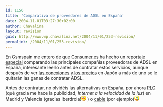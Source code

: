 ```yaml
---
id: 1156
title: 'Comparativa de proveedores de ADSL en España'
date: 2004-11-01T03:27:30+02:00
author: Chavalina
layout: revision
guid: http://www.wp.chavalina.net/2004/11/01/253-revision/
permalink: /2004/11/01/253-revision/
---
```

En Gsmspain me entero de que <a href="http://www.consumer.es/" target="_blank">Consumer.es</a> ha hecho un <a href="http://www.consumer.es/web/es/especiales/2003/05/27/61740.php" target="_blank">reportaje especial</a> comparando las principales compañías proveedoras de ADSL en España, interesante leerlo antes de contratar estos servicios, aunque después de ver <a href="http://kirai.bitacoras.com/index.php?p=254" target="_blank">las conexiones</a> <a href="http://kirai.bitacoras.com/index.php?p=255" target="_blank">y los precios</a> en Japón a más de uno se le quitarán las ganas de contratar ADSL.

Antes de contratar, no olvidéis las alternativas en España, por ahora <a href="http://www.iberdrola.es/ovc/html/micrositePLC/index.htm" target="_blank">PLC</a> (qué gracia me hace la publicidad, _Internet a la velocidad de la luz_) en Madrid y Valencia (gracias Iberdrola!![emo](/imagenes/emoticonos/enfadado.gif) ) o <a href="http://www.ono.es/particulares/default.asp?p=01&o=04&s=02&x=centro" target="_blank">cable</a> (por ejemplo)![llorar](/imagenes/emoticonos/llorar.gif)